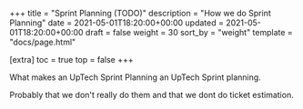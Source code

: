 +++
title = "Sprint Planning (TODO)"
description = "How we do Sprint Planning"
date = 2021-05-01T18:20:00+00:00
updated = 2021-05-01T18:20:00+00:00
draft = false
weight = 30
sort_by = "weight"
template = "docs/page.html"

[extra]
toc = true
top = false
+++

What makes an UpTech Sprint Planning an UpTech Sprint planning.

Probably that we don't really do them and that we dont do ticket estimation.
